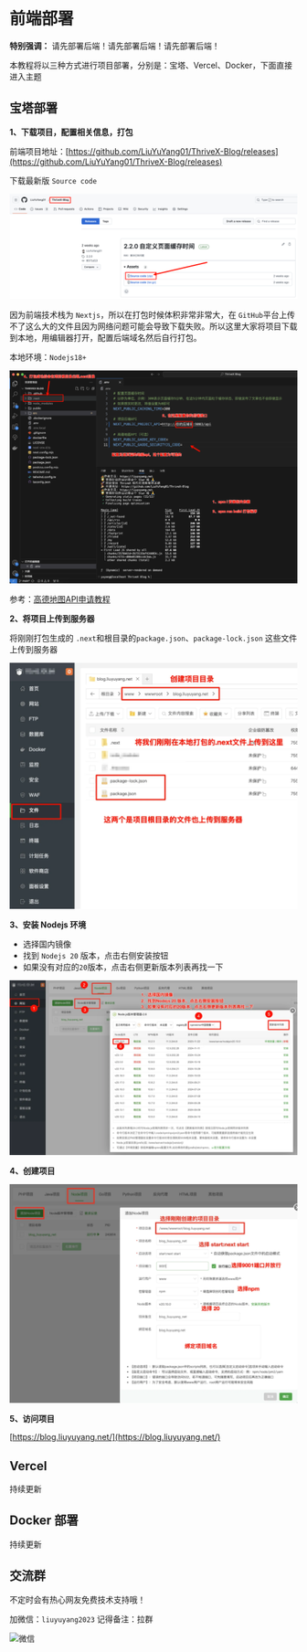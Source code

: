# 前端部署

**特别强调：** 请先部署后端！请先部署后端！请先部署后端！

本教程将以三种方式进行项目部署，分别是：宝塔、Vercel、Docker，下面直接进入主题

## 宝塔部署

**1、下载项目，配置相关信息，打包**

前端项目地址：[https://github.com/LiuYuYang01/ThriveX-Blog/releases](https://github.com/LiuYuYang01/ThriveX-Blog/releases) 

下载最新版 `Source code`

![image-20241224213614364](./assets/image-20241224213614364.png)

因为前端技术栈为 `Nextjs`，所以在打包时候体积非常非常大，在 `GitHub`平台上传不了这么大的文件且因为网络问题可能会导致下载失败。所以这里大家将项目下载到本地，用编辑器打开，配置后端域名然后自行打包。

本地环境：`Nodejs18+`

![image-20241225234332220](./assets/image-20241225234332220.png)

参考：[高德地图API申请教程](https://docs.liuyuyang.net/docs/%E9%A1%B9%E7%9B%AE%E9%83%A8%E7%BD%B2/API/%E9%AB%98%E5%BE%B7%E5%9C%B0%E5%9B%BE.html)



**2、将项目上传到服务器**

将刚刚打包生成的 `.next`和根目录的`package.json`、`package-lock.json` 这些文件上传到服务器


![image-20241225234451675](./assets/image-20241225234451675.png)



**3、安装 Nodejs 环境**

+ 选择国内镜像 
+ 找到 `Nodejs 20` 版本，点击右侧安装按钮 
+ 如果没有对应的`20`版本，点击右侧更新版本列表再找一下


![image-20241225234520296](./assets/image-20241225234520296.png)



**4、创建项目**


![image-20241225234559409](./assets/image-20241225234559409.png)



**5、访问项目**

[https://blog.liuyuyang.net/](https://blog.liuyuyang.net/)



## Vercel

持续更新


## Docker 部署

持续更新




## 交流群

不定时会有热心网友免费技术支持哦！

加微信：`liuyuyang2023`   记得备注：拉群

![微信](https://bu.dusays.com/2025/06/03/683e96eb43ad8.jpg)